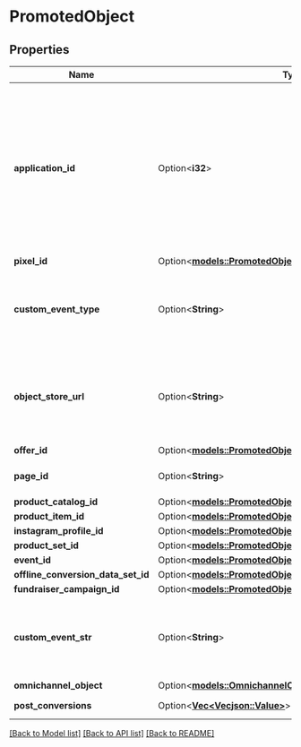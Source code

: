 # PromotedObject

## Properties

Name | Type | Description | Notes
------------ | ------------- | ------------- | -------------
**application_id** | Option<**i32**> | The ID of a Facebook Application. Usually related to mobile or canvas games being promoted on Facebook for installs or engagement | [optional]
**pixel_id** | Option<[**models::PromotedObjectPixelId**](PromotedObject_pixel_id.md)> |  | [optional]
**custom_event_type** | Option<**String**> | The event from an App Event of a mobile app, not in the standard event list | [optional]
**object_store_url** | Option<**String**> | The uri of the mobile / digital store where an application can be bought / downloaded | [optional]
**offer_id** | Option<[**models::PromotedObjectOfferId**](PromotedObject_offer_id.md)> |  | [optional]
**page_id** | Option<**String**> | The ID of a Facebook Page | [optional]
**product_catalog_id** | Option<[**models::PromotedObjectProductCatalogId**](PromotedObject_product_catalog_id.md)> |  | [optional]
**product_item_id** | Option<[**models::PromotedObjectProductItemId**](PromotedObject_product_item_id.md)> |  | [optional]
**instagram_profile_id** | Option<[**models::PromotedObjectInstagramProfileId**](PromotedObject_instagram_profile_id.md)> |  | [optional]
**product_set_id** | Option<[**models::PromotedObjectProductSetId**](PromotedObject_product_set_id.md)> |  | [optional]
**event_id** | Option<[**models::PromotedObjectEventId**](PromotedObject_event_id.md)> |  | [optional]
**offline_conversion_data_set_id** | Option<[**models::PromotedObjectOfflineConversionDataSetId**](PromotedObject_offline_conversion_data_set_id.md)> |  | [optional]
**fundraiser_campaign_id** | Option<[**models::PromotedObjectFundraiserCampaignId**](PromotedObject_fundraiser_campaign_id.md)> |  | [optional]
**custom_event_str** | Option<**String**> | The event from an App Event of a mobile app, not in the standard event list. | [optional]
**omnichannel_object** | Option<[**models::OmnichannelObject**](OmnichannelObject.md)> |  | [optional]
**post_conversions** | Option<[**Vec<Vec<json::Value>>**](Vec.md)> | Post conversions | [optional]

[[Back to Model list]](../README.md#documentation-for-models) [[Back to API list]](../README.md#documentation-for-api-endpoints) [[Back to README]](../README.md)


